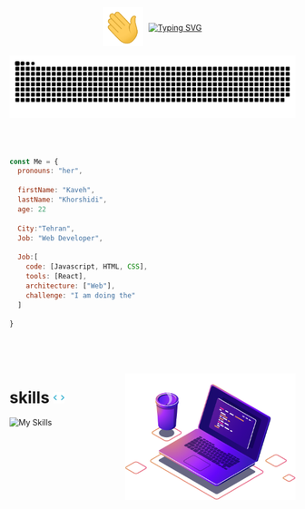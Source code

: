 <br/>
<br/>







<div style="display: flex;gap:10px; justify-content: center;align-items: center;">

<div>

<p align="center">
<img src="./Gif/214644152-52f47eb3-5e31-4f47-8758-05c9468d5596.gif" alt="GitHub Logo" width="70">
</p>

</div>
<div>

[![Typing SVG](https://readme-typing-svg.demolab.com?font=Bitcount+Prop+Double&weight=300&size=30&duration=4000&pause=1000&color=00FF00&width=435&lines=Hi+%2C+I'm++Kaveh+Khorshidi)](https://git.io/typing-svg)

</div>
</div>















<div style="display: flex; justify-content: center;">
<picture>
  <source
    media="(prefers-color-scheme: dark)"
    srcset="https://raw.githubusercontent.com/platane/snk/output/github-contribution-grid-snake-dark.svg"
  />
  <source
    media="(prefers-color-scheme: light)"
    srcset="https://raw.githubusercontent.com/platane/snk/output/github-contribution-grid-snake.svg"
  />
  <img
    alt="github contribution grid snake animation"
    src="https://raw.githubusercontent.com/platane/snk/output/github-contribution-grid-snake.svg"
  />
</picture>
</div>



















<br/>
<br/>

















```javascript

const Me = {
  pronouns: "her",

  firstName: "Kaveh",
  lastName: "Khorshidi",
  age: 22

  City:"Tehran",
  Job: "Web Developer",
  
  Job:[
    code: [Javascript, HTML, CSS],
    tools: [React],
    architecture: ["Web"],
    challenge: "I am doing the"
  ]
  
}

```
























<br/>
<br/>
<br/>




















<div style="display: flex; justify-content: space-between;">
<div>
<h1>
skills <img src="./Gif/212284087-bbe7e430-757e-4901-90bf-4cd2ce3e1852.gif" width="20px">
</img>
</h1>

![My Skills](https://skillicons.dev/icons?i=html,css,js,react,tailwind,bootstrap,github,git,regex,npm,&perline=5)
</div>
<div>   
<p align="center">
<img width="300px" src="./Gif/219925470-37670a3b-c3e2-4af7-b468-673c6dd99d16.png">
</p>
</div>
</div>



 







